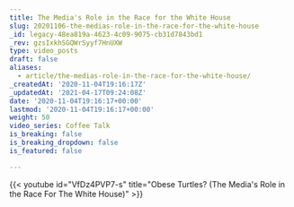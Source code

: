 ```yaml
---
title: The Media's Role in the Race for the White House
slug: 20201106-the-medias-role-in-the-race-for-the-white-house
_id: legacy-48ea819a-4623-4c09-9075-cb31d7843bd1
_rev: gzsIxkhSGQWrSyyf7HnUXW
type: video_posts
draft: false
aliases:
  - article/the-medias-role-in-the-race-for-the-white-house/
_createdAt: '2020-11-04T19:16:17Z'
_updatedAt: '2021-04-17T09:24:08Z'
date: '2020-11-04T19:16:17+00:00'
lastmod: '2020-11-04T19:16:17+00:00'
weight: 50
video_series: Coffee Talk
is_breaking: false
is_breaking_dropdown: false
is_featured: false

---
```

{{< youtube id="VfDz4PVP7-s" title="Obese Turtles? (The Media's Role in the Race For The White House)" >}}
